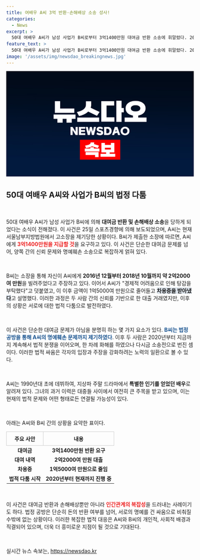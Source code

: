 ```yaml
---
title: 여배우 A씨 3억 반환·손해배상 소송 성사!
categories:
  - News
excerpt: >
  50대 여배우 A씨가 남성 사업가 B씨로부터 3억1400만원 대여금 반환 소송에 휘말렸다. 2016년부터 시작된 금전 거래가 법정 다툼으로 번지며, 과거 화해도 무색해진 상황이 주목받고 있다.
feature_text: >
  50대 여배우 A씨가 남성 사업가 B씨로부터 3억1400만원 대여금 반환 소송에 휘말렸다. 2016년부터 시작된 금전 거래가 법정 다툼으로 번지며, 과거 화해도 무색해진 상황이 주목받고 있다.
image: '/assets/img/newsdao_breakingnews.jpg'
---
```


<p><img src="/assets/img/newsdao_breakingnews.jpg" alt="ontimetimes 속보" /></p>

<h2 data-ke-size="size26">50대 여배우 A씨와 사업가 B씨의 법정 다툼</h2>

<p data-ke-size="size16">&nbsp;</p>

<p>50대 여배우 A씨가 남성 사업가 B씨에 의해 <b>대여금 반환 및 손해배상 소송</b>을 당하게 되었다는 소식이 전해졌다. 이 사건은 25일 스포츠경향에 의해 보도되었으며, A씨는 현재 서울남부지방법원에서 고소장을 제기당한 상황이다. B씨가 제출한 소장에 따르면, A씨에게 <b><span style="color: #ee2323;">3억1400만원을 지급할 것</span></b>을 요구하고 있다. 이 사건은 단순한 대여금 문제를 넘어, 양쪽 간의 신뢰 문제와 명예훼손 소송으로 복잡하게 얽혀 있다. </p>

<p data-ke-size="size16">&nbsp;</p>

<p>B씨는 소장을 통해 자신이 A씨에게 <b>2016년 12월부터 2018년 10월까지 약 2억2000여 만원</b>을 빌려주었다고 주장하고 있다. 이어서 A씨가 "경제적 어려움으로 인해 탕감을 부탁했다"고 덧붙였고, 이 이후 금액이 1억5000여 만원으로 줄어들고 <b><span style="background-color: #21538527;">차용증을 받아냈다</span></b>고 설명했다. 이러한 과정은 두 사람 간의 신뢰를 기반으로 한 대출 거래였지만, 이후의 상황은 서로에 대한 법적 다툼으로 발전하였다. </p>

<p data-ke-size="size16">&nbsp;</p>

<p>이 사건은 단순한 대여금 문제가 아님을 분명히 하는 몇 가지 요소가 있다. <b><span style="color: #1a5490;">B씨는 법정 공방을 통해 A씨의 명예훼손 문제까지 제기하였다</span></b>. 이후 두 사람은 2020년부터 지금까지 계속해서 법적 분쟁을 이어오며, 한 차례 화해를 하였으나 다시금 소송전으로 번진 셈이다. 이러한 법적 싸움은 각자의 입장과 주장을 강화하려는 노력의 일환으로 볼 수 있다.</p>

<p data-ke-size="size16">&nbsp;</p>

<p>A씨는 1990년대 초에 데뷔하여, 지상파 주말 드라마에서 <b>특별한 인기를 얻었던 배우</b>로 알려져 있다. 그녀의 과거 이력은 대중들 사이에서 여전히 큰 주목을 받고 있으며, 이는 현재의 법적 문제와 어떤 형태로든 연결될 가능성이 있다. </p>

<p data-ke-size="size16">&nbsp;</p>

<p>아래는 A씨와 B씨 간의 상황을 요약한 표이다.</p>

<table style="width: 100%; border-collapse: collapse;">
    <tr>
        <th style="border: 1px solid #ccc; padding: 8px;">주요 사안</th>
        <th style="border: 1px solid #ccc; padding: 8px;">내용</th>
    </tr>
    <tr>
        <td style="text-align: center; height: 17px;"><b>대여금</b></td>
        <td style="text-align: center; height: 17px;"><b>3억1400만원 반환 요구</b></td>
    </tr>
    <tr>
        <td style="text-align: center; height: 17px;"><b>대여 내역</b></td>
        <td style="text-align: center; height: 17px;"><b>2억2000여 만원 대출</b></td>
    </tr>
    <tr>
        <td style="text-align: center; height: 17px;"><b>차용증</b></td>
        <td style="text-align: center; height: 17px;"><b>1억5000여 만원으로 줄임</b></td>
    </tr>
    <tr>
        <td style="text-align: center; height: 17px;"><b>법적 다툼 시작</b></td>
        <td style="text-align: center; height: 17px;"><b>2020년부터 현재까지 진행 중</b></td>
    </tr>
</table>

<p data-ke-size="size16">&nbsp;</p>

<p>이 사건은 대여금 반환과 손해배상뿐만 아니라 <b><span style="color: #ee2323;">인간관계의 복잡성</span></b>을 드러내는 사례이기도 하다. 법정 공방은 단순히 돈의 반환 여부를 넘어, 서로의 명예를 건 싸움으로 비춰질 수밖에 없는 상황이다. 이러한 복잡한 법적 대응은 A씨와 B씨의 개인적, 사회적 배경과 직결되어 있으며, 더욱 더 흥미로운 지점이 될 것으로 기대된다. </p>

<p data-ke-size="size16">&nbsp;</p>
실시간 뉴스 속보는, <a href="https://newsdao.kr" rel="dofollow">https://newsdao.kr</a>


